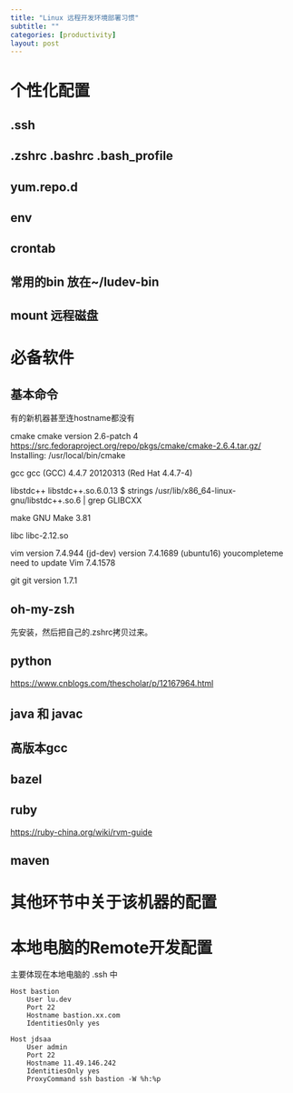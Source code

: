 ```yaml
---
title: "Linux 远程开发环境部署习惯"
subtitle: ""
categories: [productivity]
layout: post
---
```


# 个性化配置
## .ssh

## .zshrc .bashrc .bash_profile


## yum.repo.d

## env

## crontab

## 常用的bin 放在~/ludev-bin

## mount 远程磁盘




# 必备软件

## 基本命令
有的新机器甚至连hostname都没有


cmake
cmake version 2.6-patch 4
https://src.fedoraproject.org/repo/pkgs/cmake/cmake-2.6.4.tar.gz/
Installing: /usr/local/bin/cmake


gcc
gcc (GCC) 4.4.7 20120313 (Red Hat 4.4.7-4)


libstdc++
libstdc++.so.6.0.13
 $ strings /usr/lib/x86_64-linux-gnu/libstdc++.so.6 | grep GLIBCXX


make
GNU Make 3.81


libc
libc-2.12.so


vim
version 7.4.944 (jd-dev)
version 7.4.1689 (ubuntu16)
youcompleteme need to update Vim 7.4.1578


git
git version 1.7.1


## oh-my-zsh
先安装，然后把自己的.zshrc拷贝过来。

## python
https://www.cnblogs.com/thescholar/p/12167964.html

## java 和 javac


## 高版本gcc


## bazel

## ruby
https://ruby-china.org/wiki/rvm-guide

## maven



# 其他环节中关于该机器的配置


# 本地电脑的Remote开发配置
主要体现在本地电脑的 .ssh 中

```
Host bastion
    User lu.dev
    Port 22
    Hostname bastion.xx.com
    IdentitiesOnly yes

Host jdsaa
    User admin
    Port 22
    Hostname 11.49.146.242
    IdentitiesOnly yes
    ProxyCommand ssh bastion -W %h:%p
```